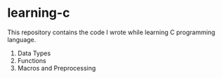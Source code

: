 # learning-c
This repository contains the code I wrote while learning C programming language.
1. Data Types
2. Functions
3. Macros and Preprocessing
